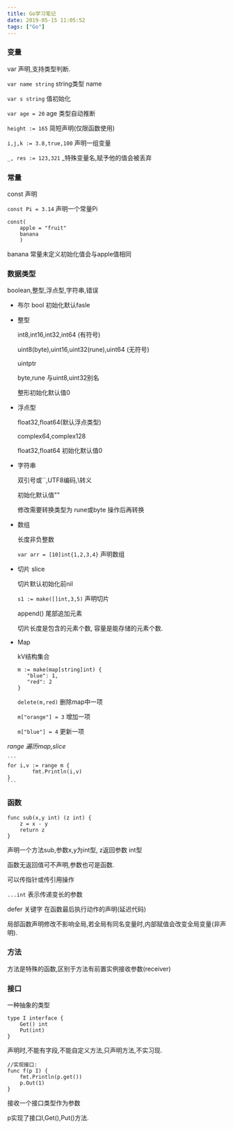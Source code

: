 ```yaml
---
title: Go学习笔记
date: 2019-05-15 11:05:52
tags: ["Go"]
---
```


### 变量

var 声明,支持类型判断.

`var name string`    string类型 name

`var s string`       值初始化

`var age = 20`     age 类型自动推断

`height := 165`    简短声明(仅限函数使用)

`i,j,k := 3.8,true,100` 声明一组变量

`_, res := 123,321` _特殊变量名,赋予他的值会被丢弃

### 常量
const 声明

`const Pi = 3.14` 声明一个常量Pi

```
const(
    apple = "fruit"
    banana
    )
```
banana 常量未定义初始化值会与apple值相同

### 数据类型
boolean,整型,浮点型,字符串,错误

* 布尔
    bool 初始化默认fasle

* 整型

    int8,int16,int32,int64 (有符号)
    
    uint8(byte),uint16,uint32(rune),uint64 (无符号)
    
    uintptr
    
    byte,rune 与uint8,uint32别名
    
    整形初始化默认值0
    
* 浮点型

    float32,float64(默认浮点类型)
    
    complex64,complex128
    
    float32,float64 初始化默认值0
    
* 字符串

    双引号或``,UTF8编码,\转义
    
    初始化默认值""
    
    修改需要转换类型为 rune或byte 操作后再转换
    
* 数组
 
    长度非负整数
     
    `var arr = [10]int{1,2,3,4}` 声明数组
   
* 切片 slice
    
    切片默认初始化前nil
     
    `s1 := make([]int,3,5)` 声明切片
    
    append() 尾部追加元素
    
    切片长度是包含的元素个数,
    容量是能存储的元素个数.
    
* Map 

     kV结构集合
     
     ```
     m := make(map[string]int) {
        "blue": 1,
        "red": 2
     }
     ```
     
    `delete(m,red)`  删除map中一项
    
    `m["orange"] = 3` 增加一项
    
    `m["blue"] = 4` 更新一项
    
    
*range 遍历map,slice*

    ```
    for i,v := range m {
            fmt.Println(i,v)
    }
    ```

       
    
### 函数

```
func sub(x,y int) (z int) {
    z = x - y
    return z
}
```
声明一个方法sub,参数x,y为int型, z返回参数 int型

函数无返回值可不声明,参数也可是函数.

可以传指针或传引用操作

 `...int` 表示传递变长的参数
 
 defer 关键字 在函数最后执行动作的声明(延迟代码)
 
 局部函数声明修改不影响全局,若全局有同名变量时,内部赋值会改变全局变量(非声明).


### 方法

方法是特殊的函数,区别于方法有前置实例接收参数(receiver)


### 接口

一种抽象的类型

``` 
type I interface {
    Get() int
    Put(int)
} 
```
声明时,不能有字段,不能自定义方法,只声明方法,不实习现.

```
//实现接口:
func f(p I) {
    fmt.Println(p.get())
    p.Out(1)
}
```

接收一个接口类型作为参数

p实现了接口I,Get(),Put()方法.

